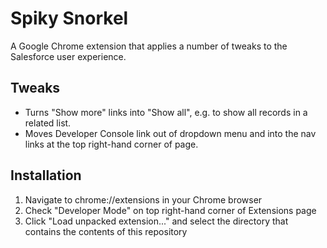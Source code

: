 Spiky Snorkel
=============

A Google Chrome extension that applies a number of tweaks to the Salesforce user experience.

Tweaks
------

* Turns "Show more" links into "Show all", e.g. to show all records in a related list.
* Moves Developer Console link out of dropdown menu and into the nav links at the top right-hand corner of page.

Installation
------------

1. Navigate to chrome://extensions in your Chrome browser
2. Check "Developer Mode" on top right-hand corner of Extensions page
3. Click "Load unpacked extension..." and select the directory that contains the contents of this repository
